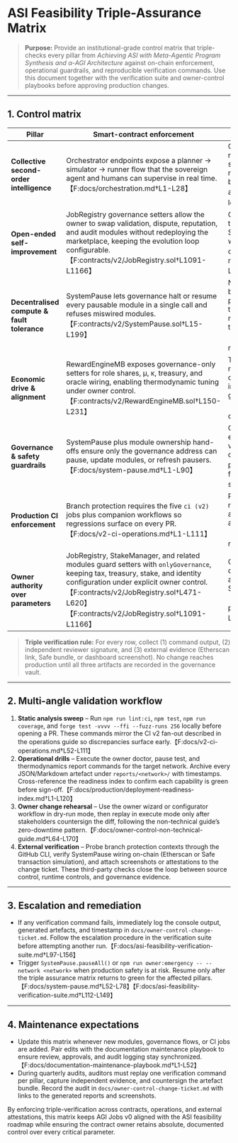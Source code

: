 # ASI Feasibility Triple-Assurance Matrix

> **Purpose:** Provide an institutional-grade control matrix that triple-checks every
> pillar from *Achieving ASI with Meta-Agentic Program Synthesis and α-AGI
> Architecture* against on-chain enforcement, operational guardrails, and
> reproducible verification commands. Use this document together with the
> verification suite and owner-control playbooks before approving production
> changes.

---

## 1. Control matrix

| Pillar | Smart-contract enforcement | Operational guardrail | Verification command |
| --- | --- | --- | --- |
| **Collective second-order intelligence** | Orchestrator endpoints expose a planner → simulator → runner flow that the sovereign agent and humans can supervise in real time.【F:docs/orchestration.md†L1-L28】 | Continuous-learning pipeline records every execution, sandbox, and identity update so reviewers can audit emergent behaviour before redeploying agents.【F:docs/continuous-learning.md†L1-L74】 | `npm run onebox:server` (launch the orchestrator) plus `curl -sS localhost:8080/onebox/plan` / `simulate` / `execute` – archive the transcript alongside `storage/learning/records.jsonl`. |
| **Open-ended self-improvement** | JobRegistry governance setters allow the owner to swap validation, dispute, reputation, and audit modules without redeploying the marketplace, keeping the evolution loop configurable.【F:contracts/v2/JobRegistry.sol†L1091-L1166】 | Owner control guides walk non-technical staff through dry runs, Safe bundles, and audit logging whenever parameters or modules change.【F:docs/owner-control-non-technical-guide.md†L1-L170】 | `npm run owner:wizard -- --network <network>` followed by `npm run owner:wizard -- --network <network> --execute --receipt reports/<network>/owner-wizard.json` – countersign the diff in the change ticket. |
| **Decentralised compute & fault tolerance** | SystemPause lets governance halt or resume every pausable module in a single call and refuses miswired modules.【F:contracts/v2/SystemPause.sol†L15-L199】 | Node operator runbook provides browser-only instructions for pausing sponsored operations, topping up gas, and exporting receipts so operators can enforce throttles without CLI access.【F:docs/node-operator-runbook.md†L1-L52】 | `npm run pause:test -- --network <network> --json > reports/<network>-pause.json` – confirm the JSON captures pause/unpause proofs and store it with the operator log. |
| **Economic drive & alignment** | RewardEngineMB exposes governance-only setters for role shares, μ, κ, treasury, and oracle wiring, enabling thermodynamic tuning under owner control.【F:contracts/v2/RewardEngineMB.sol†L150-L231】 | Thermodynamics playbooks mandate reporting and baseline comparisons before modifying incentives, keeping finance and governance in sync.【F:docs/thermodynamics-operations.md†L1-L120】 | `THERMO_REPORT_FORMAT=markdown THERMO_REPORT_OUT=reports/<network>-thermo.md npm run thermodynamics:report -- --network <network>` – diff against the finance baseline and attach both artefacts. |
| **Governance & safety guardrails** | SystemPause plus module ownership hand-offs ensure only the governance address can pause, update modules, or refresh pausers.【F:docs/system-pause.md†L1-L90】 | Owner control verification suite enforces triple-signoff (doctor → verify-control → command-center) before executing privileged calls.【F:docs/asi-feasibility-verification-suite.md†L12-L86】 | `npm run owner:doctor -- --network <network> --strict --json > reports/<network>-owner-doctor.json` followed by `npm run owner:verify-control -- --network <network> > reports/<network>-owner-proof.md`. |
| **Production CI enforcement** | Branch protection requires the five `ci (v2)` jobs plus companion workflows so regressions surface on every PR.【F:docs/v2-ci-operations.md†L1-L111】 | Production readiness index mandates triple verification and artefact retention for every CI run and deployment rehearsal.【F:docs/production/deployment-readiness-index.md†L1-L120】 | `gh api repos/:owner/:repo/branches/main/protection --jq '{required_status_checks: .required_status_checks.contexts}' > reports/branch-protection.json` – include the JSON in the release ticket with the latest green workflow URL. |
| **Owner authority over parameters** | JobRegistry, StakeManager, and related modules guard setters with `onlyGovernance`, keeping tax, treasury, stake, and identity configuration under explicit owner control.【F:contracts/v2/JobRegistry.sol†L471-L620】【F:contracts/v2/JobRegistry.sol†L1091-L1166】 | Owner configurator playbook documents how to encode, batch, and audit setter calls without Solidity expertise.【F:docs/owner-control-parameter-playbook.md†L1-L63】 | `npm run owner:parameters -- --network <network> > reports/<network>-parameter-matrix.md` – ensure the output matches intended policy before merging configuration PRs. |

> **Triple verification rule:** For every row, collect (1) command output, (2) independent reviewer signature, and (3) external evidence (Etherscan link, Safe bundle, or dashboard screenshot). No change reaches production until all three artifacts are recorded in the governance vault.

---

## 2. Multi-angle validation workflow

1. **Static analysis sweep** – Run `npm run lint:ci`, `npm test`, `npm run coverage`, and `forge test -vvvv --ffi --fuzz-runs 256` locally before opening a PR. These commands mirror the CI v2 fan-out described in the operations guide so discrepancies surface early.【F:docs/v2-ci-operations.md†L52-L111】
2. **Operational drills** – Execute the owner doctor, pause test, and thermodynamics report commands for the target network. Archive every JSON/Markdown artefact under `reports/<network>/` with timestamps. Cross-reference the readiness index to confirm each capability is green before sign-off.【F:docs/production/deployment-readiness-index.md†L1-L120】
3. **Owner change rehearsal** – Use the owner wizard or configurator workflow in dry-run mode, then replay in execute mode only after stakeholders countersign the diff, following the non-technical guide’s zero-downtime pattern.【F:docs/owner-control-non-technical-guide.md†L64-L170】
4. **External verification** – Probe branch protection contexts through the GitHub CLI, verify SystemPause wiring on-chain (Etherscan or Safe transaction simulation), and attach screenshots or attestations to the change ticket. These third-party checks close the loop between source control, runtime controls, and governance evidence.

---

## 3. Escalation and remediation

- If any verification command fails, immediately log the console output, generated artefacts, and timestamp in `docs/owner-control-change-ticket.md`. Follow the escalation procedure in the verification suite before attempting another run.【F:docs/asi-feasibility-verification-suite.md†L97-L156】
- Trigger `SystemPause.pauseAll()` or `npm run owner:emergency -- --network <network>` when production safety is at risk. Resume only after the triple assurance matrix returns to green for the affected pillars.【F:docs/system-pause.md†L52-L78】【F:docs/asi-feasibility-verification-suite.md†L112-L149】

---

## 4. Maintenance expectations

- Update this matrix whenever new modules, governance flows, or CI jobs are added. Pair edits with the documentation maintenance playbook to ensure review, approvals, and audit logging stay synchronized.【F:docs/documentation-maintenance-playbook.md†L1-L52】
- During quarterly audits, auditors must replay one verification command per pillar, capture independent evidence, and countersign the artefact bundle. Record the audit in `docs/owner-control-change-ticket.md` with links to the generated reports and screenshots.

By enforcing triple-verification across contracts, operations, and external attestations, this matrix keeps AGI Jobs v0 aligned with the ASI feasibility roadmap while ensuring the contract owner retains absolute, documented control over every critical parameter.
